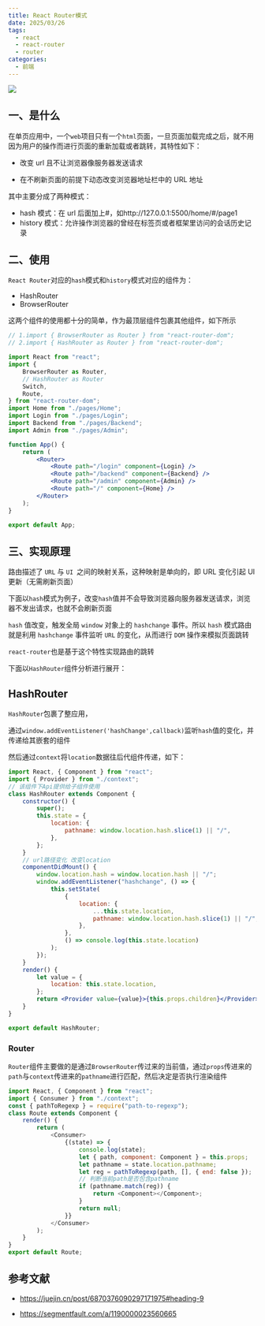 ```yaml
---
title: React Router模式
date: 2025/03/26
tags:
  - react
  - react-router
  - router
categories:
  - 前端
---
```


![](https://static.vue-js.com/065f7a80-e978-11eb-ab90-d9ae814b240d.png)

## 一、是什么

在单页应用中，一个`web`项目只有一个`html`页面，一旦页面加载完成之后，就不用因为用户的操作而进行页面的重新加载或者跳转，其特性如下：

- 改变 url 且不让浏览器像服务器发送请求

- 在不刷新页面的前提下动态改变浏览器地址栏中的 URL 地址

其中主要分成了两种模式：

- hash 模式：在 url 后面加上#，如http://127.0.0.1:5500/home/#/page1
- history 模式：允许操作浏览器的曾经在标签页或者框架里访问的会话历史记录

## 二、使用

`React Router`对应的`hash`模式和`history`模式对应的组件为：

- HashRouter
- BrowserRouter

这两个组件的使用都十分的简单，作为最顶层组件包裹其他组件，如下所示

```jsx
// 1.import { BrowserRouter as Router } from "react-router-dom";
// 2.import { HashRouter as Router } from "react-router-dom";

import React from "react";
import {
	BrowserRouter as Router,
	// HashRouter as Router
	Switch,
	Route,
} from "react-router-dom";
import Home from "./pages/Home";
import Login from "./pages/Login";
import Backend from "./pages/Backend";
import Admin from "./pages/Admin";

function App() {
	return (
		<Router>
			<Route path="/login" component={Login} />
			<Route path="/backend" component={Backend} />
			<Route path="/admin" component={Admin} />
			<Route path="/" component={Home} />
		</Router>
	);
}

export default App;
```

## 三、实现原理

路由描述了 `URL` 与 `UI `之间的映射关系，这种映射是单向的，即 URL 变化引起 UI 更新（无需刷新页面）

下面以`hash`模式为例子，改变`hash`值并不会导致浏览器向服务器发送请求，浏览器不发出请求，也就不会刷新页面

`hash` 值改变，触发全局 `window` 对象上的 `hashchange` 事件。所以 `hash` 模式路由就是利用 `hashchange` 事件监听 `URL` 的变化，从而进行 `DOM` 操作来模拟页面跳转

`react-router`也是基于这个特性实现路由的跳转

下面以`HashRouter`组件分析进行展开：

## HashRouter

`HashRouter`包裹了整应用，

通过`window.addEventListener('hashChange',callback)`监听`hash`值的变化，并传递给其嵌套的组件

然后通过`context`将`location`数据往后代组件传递，如下：

```jsx
import React, { Component } from "react";
import { Provider } from "./context";
// 该组件下Api提供给子组件使用
class HashRouter extends Component {
	constructor() {
		super();
		this.state = {
			location: {
				pathname: window.location.hash.slice(1) || "/",
			},
		};
	}
	// url路径变化 改变location
	componentDidMount() {
		window.location.hash = window.location.hash || "/";
		window.addEventListener("hashchange", () => {
			this.setState(
				{
					location: {
						...this.state.location,
						pathname: window.location.hash.slice(1) || "/",
					},
				},
				() => console.log(this.state.location)
			);
		});
	}
	render() {
		let value = {
			location: this.state.location,
		};
		return <Provider value={value}>{this.props.children}</Provider>;
	}
}

export default HashRouter;
```

### Router

`Router`组件主要做的是通过`BrowserRouter`传过来的当前值，通过`props`传进来的`path`与`context`传进来的`pathname`进行匹配，然后决定是否执行渲染组件

```js
import React, { Component } from "react";
import { Consumer } from "./context";
const { pathToRegexp } = require("path-to-regexp");
class Route extends Component {
	render() {
		return (
			<Consumer>
				{(state) => {
					console.log(state);
					let { path, component: Component } = this.props;
					let pathname = state.location.pathname;
					let reg = pathToRegexp(path, [], { end: false });
					// 判断当前path是否包含pathname
					if (pathname.match(reg)) {
						return <Component></Component>;
					}
					return null;
				}}
			</Consumer>
		);
	}
}
export default Route;
```

## 参考文献

- https://juejin.cn/post/6870376090297171975#heading-9

- https://segmentfault.com/a/1190000023560665
